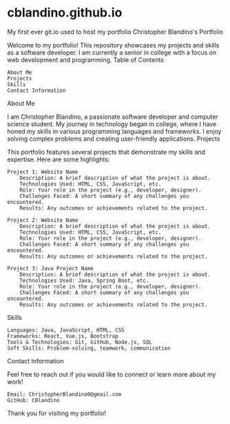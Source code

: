 # cblandino.github.io
My first ever git.io used to host my portfolio
Christopher Blandino's Portfolio

Welcome to my portfolio! This repository showcases my projects and skills as a software developer. I am currently a senior in college with a focus on web development and programming.
Table of Contents

    About Me
    Projects
    Skills
    Contact Information

About Me

I am Christopher Blandino, a passionate software developer and computer science student. My journey in technology began in college, where I have honed my skills in various programming languages and frameworks. I enjoy solving complex problems and creating user-friendly applications.
Projects

This portfolio features several projects that demonstrate my skills and expertise. Here are some highlights:

    Project 1: Website Name
        Description: A brief description of what the project is about.
        Technologies Used: HTML, CSS, JavaScript, etc.
        Role: Your role in the project (e.g., developer, designer).
        Challenges Faced: A short summary of any challenges you encountered.
        Results: Any outcomes or achievements related to the project.

    Project 2: Website Name
        Description: A brief description of what the project is about.
        Technologies Used: HTML, CSS, JavaScript, etc.
        Role: Your role in the project (e.g., developer, designer).
        Challenges Faced: A short summary of any challenges you encountered.
        Results: Any outcomes or achievements related to the project.

    Project 3: Java Project Name
        Description: A brief description of what the project is about.
        Technologies Used: Java, Spring Boot, etc.
        Role: Your role in the project (e.g., developer, designer).
        Challenges Faced: A short summary of any challenges you encountered.
        Results: Any outcomes or achievements related to the project.

Skills

    Languages: Java, JavaScript, HTML, CSS
    Frameworks: React, Vue.js, Bootstrap
    Tools & Technologies: Git, GitHub, Node.js, SQL
    Soft Skills: Problem-solving, teamwork, communication

Contact Information

Feel free to reach out if you would like to connect or learn more about my work!

    Email: ChristopherBlandino0@gmail.com
    GitHub: CBlandino

Thank you for visiting my portfolio!
